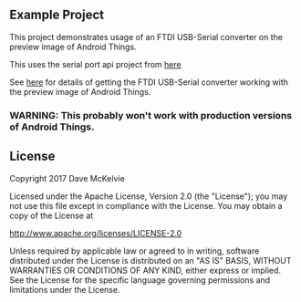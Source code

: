 ## Example Project

This project demonstrates usage of an FTDI USB-Serial converter on the preview image of Android Things.

This uses the serial port api project from [here](https://github.com/cepr/android-serialport-api)

See [here](http://android.geek.nz/i-need-more-uarts-android-things/) for details of getting the FTDI USB-Serial converter working with the preview image of Android Things.

### WARNING: This probably won't work with production versions of Android Things.

## License

Copyright 2017  Dave McKelvie

Licensed under the Apache License, Version 2.0 (the "License");
you may not use this file except in compliance with the License.
You may obtain a copy of the License at

http://www.apache.org/licenses/LICENSE-2.0

Unless required by applicable law or agreed to in writing, software
distributed under the License is distributed on an "AS IS" BASIS,
WITHOUT WARRANTIES OR CONDITIONS OF ANY KIND, either express or implied.
See the License for the specific language governing permissions and
limitations under the License.
